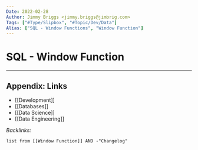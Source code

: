 ```yaml
---
Date: 2022-02-28
Author: Jimmy Briggs <jimmy.briggs@jimbrig.com>
Tags: ["#Type/Slipbox", "#Topic/Dev/Data"]
Alias: ["SQL - Window Functions", "Window Function"]
---
```


# SQL - Window Function

***

## Appendix: Links

- [[Development]]
- [[Databases]]
- [[Data Science]]
- [[Data Engineering]]


*Backlinks:*

```dataview
list from [[Window Function]] AND -"Changelog"
```